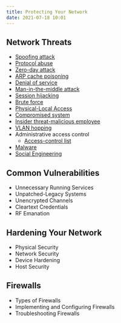 ```yaml
---
title: Protecting Your Network
date: 2021-07-18 10:01
---
```


## Network Threats

* [Spoofing attack](2021-07-17--11-04-10Z--spoofing_attack.md)
* [Protocol abuse](2021-07-18--10-16-35Z--protocol_abuse.md)
* [Zero-day attack](2021-07-18--10-26-33Z--zero-day_attack.md)
* [ARP cache poisoning](2021-07-18--10-34-43Z--arp_cache_poisoning.md)
* [Denial of service](2021-07-18--12-39-13Z--denial_of_service.md) 
* [Man-in-the-middle attack](2021-07-17--11-14-33Z--man-in-the-middle_attack.md)
* [Session hijacking](2021-07-18--12-50-37Z--session_hijacking.md)
* [Brute force](2021-07-18--12-51-15Z--brute_force.md)
* [Physical-Local Access](2021-07-22--08-51-02Z--physical-local_access.md)
* [Compromised system](2021-07-22--08-52-15Z--compromised_system.md)
* [Insider threat-malicious employee](2021-07-22--08-53-39Z--insider_threat-malicious_employee.md)
* [VLAN hopping](2021-07-22--09-04-24Z--vlan_hopping.md)
* Administrative access control
	* [Access-control list](20210628143348-access-control-list.md)
* [Malware](2021-07-22--09-07-18Z--malware.md)
* [Social Engineering](2021-07-22--09-22-08Z--social_engineering.md)

## Common Vulnerabilities

* Unnecessary Running Services
* Unpatched-Legacy Systems
* Unencrypted Channels
* Cleartext Credentials
* RF Emanation

## Hardening Your Network

* Physical Security
* Network Security
* Device Hardening
* Host Security

## Firewalls

* Types of Firewalls
* Implementing and Configuring Firewalls
* Troubleshooting Firewalls
